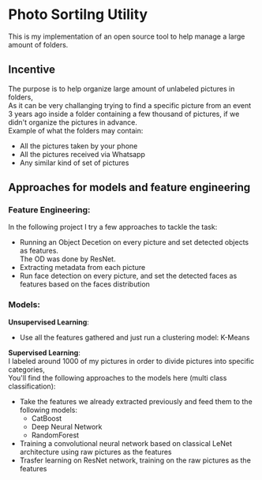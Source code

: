 # Photo Sortilng Utility
This is my implementation of an open source tool to help manage a large amount of folders.  

## Incentive

The purpose is to help organize large amount of unlabeled pictures in folders,  
As it can be very challanging trying to find a specific picture from an event 3 years ago inside a folder containing a few thousand of pictures, if we didn't organize the pictures in advance.  
Example of what the folders may contain:
* All the pictures taken by your phone
* All the pictures received via Whatsapp
* Any similar kind of set of pictures

## Approaches for models and feature engineering

### Feature Engineering:  
In the following project I try a few approaches to tackle the task:  
* Running an Object Decetion on every picture and set detected objects as features.  
  The OD was done by ResNet.
* Extracting metadata from each picture
* Run face detection on every picture, and set the detected faces as features based on the faces distribution

### Models:
**Unsupervised Learning**:  
* Use all the features gathered and just run a clustering model: K-Means

**Supervised Learning**:  
I labeled around 1000 of my pictures in order to divide pictures into specific categories,  
You'll find the following approaches to the models here (multi class classification):
* Take the features we already extracted previously and feed them to the following models:
  * CatBoost
  * Deep Neural Network
  * RandomForest
* Training a convolutional neural network based on classical LeNet architecture using raw pictures as the features
* Trasfer learning on ResNet network, training on the raw pictures as the features